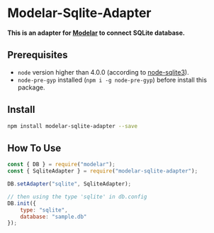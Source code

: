 # Modelar-Sqlite-Adapter

**This is an adapter for [Modelar](https://github.com/hyurl/modelar) to connect**
**SQLite database.**

## Prerequisites

- `node` version higher than 4.0.0 (according to 
	[node-sqlite3](https://github.com/mapbox/node-sqlite3)).
- `node-pre-gyp` installed (`npm i -g node-pre-gyp`) before install this 
	package.

## Install

```sh
npm install modelar-sqlite-adapter --save
```

## How To Use

```javascript
const { DB } = require("modelar");
const { SqliteAdapter } = require("modelar-sqlite-adapter");

DB.setAdapter("sqlite", SqliteAdapter);

// then using the type 'sqlite' in db.config
DB.init({
    type: "sqlite",
    database: "sample.db"
});
```
